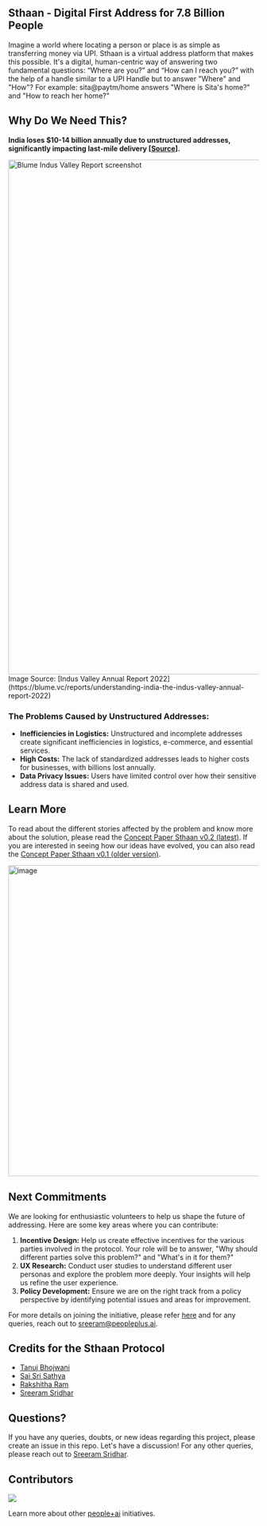 ## Sthaan - Digital First Address for 7.8 Billion People

Imagine a world where locating a person or place is as simple as transferring money via UPI. Sthaan is a virtual address platform that makes this possible. It's a digital, human-centric way of answering two fundamental questions: “Where are you?” and “How can I reach you?” with the help of a handle similar to a UPI Handle but to answer "Where" and "How"? For example: sita@paytm/home answers "Where is Sita's home?" and "How to reach her home?"

## Why Do We Need This?

**India loses $10-14 billion annually due to unstructured addresses, significantly impacting last-mile delivery [[Source](https://www.researchgate.net/publication/323164874_Economic_Impact_of_Discoverability_of_Localities_and_Addresses_in_India)].**

<img width="1033" alt="Blume Indus Valley Report screenshot" src="https://github.com/PeoplePlusAI/Sthaan/assets/151424479/f6a631b3-292b-496d-960d-45e6201a957f">
Image Source: [Indus Valley Annual Report 2022](https://blume.vc/reports/understanding-india-the-indus-valley-annual-report-2022)

### The Problems Caused by Unstructured Addresses:

- **Inefficiencies in Logistics:** Unstructured and incomplete addresses create significant inefficiencies in logistics, e-commerce, and essential services.
- **High Costs:** The lack of standardized addresses leads to higher costs for businesses, with billions lost annually.
- **Data Privacy Issues:** Users have limited control over how their sensitive address data is shared and used.


## Learn More

To read about the different stories affected by the problem and know more about the solution, please read the [Concept Paper Sthaan v0.2 (latest)](https://docs.google.com/document/d/1i6-b5co3HPZ22oTjpQcg_oe-fTb27vdlOZo70BD7Fh8/edit?usp=sharing). If you are interested in seeing how our ideas have evolved, you can also read the [Concept Paper Sthaan v0.1 (older version)](https://docs.google.com/document/d/1J1GJS8XHt3xQmyPngwO3rvbq7JBCEjdA/edit?usp=sharing&ouid=114966122103238172500&rtpof=true&sd=true).

<img width="624" alt="image" src="https://github.com/PeoplePlusAI/Sthaan/assets/151424479/e563ba48-e7ff-4c02-bcd1-9935a7487961">


## Next Commitments

We are looking for enthusiastic volunteers to help us shape the future of addressing. Here are some key areas where you can contribute:

1. **Incentive Design:** Help us create effective incentives for the various parties involved in the protocol. Your role will be to answer, "Why should different parties solve this problem?" and "What's in it for them?"
2. **UX Research:** Conduct user studies to understand different user personas and explore the problem more deeply. Your insights will help us refine the user experience.
3. **Policy Development:** Ensure we are on the right track from a policy perspective by identifying potential issues and areas for improvement.

For more details on joining the initiative, please refer [here](https://peopleplus.ai/volunteer) and for any queries, reach out to sreeram@peopleplus.ai.

## Credits for the Sthaan Protocol

* [Tanuj Bhojwani](https://www.linkedin.com/in/tanujbhojwani/)
* [Sai Sri Sathya](https://www.linkedin.com/in/saisrisathya/)
* [Rakshitha Ram](https://www.linkedin.com/in/rakshitha-ram-48351039/)
* [Sreeram Sridhar](https://www.linkedin.com/in/sreeram-sridhar/)

## Questions?

If you have any queries, doubts, or new ideas regarding this project, please create an issue in this repo. Let's have a discussion! For any other queries, please reach out to [Sreeram Sridhar](mailto:sreeram@peopleplus.ai).

## Contributors
<a href="https://github.com/PeoplePlusAI/Sthaan/graphs/contributors">
  <img src="https://contrib.rocks/image?repo=PeoplePlusAI/Sthaan" />
</a>

Learn more about other [people+ai](https://peopleplus.ai/) initiatives.
